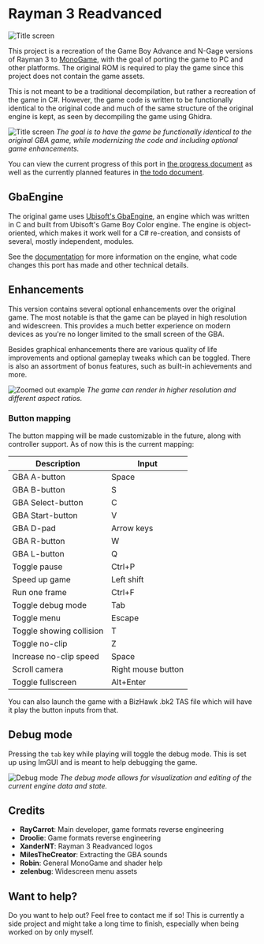 # Rayman 3 Readvanced
![Title screen](assets/logo/rayman_3_readvanced.png)

This project is a recreation of the Game Boy Advance and N-Gage versions of Rayman 3 to [MonoGame](https://monogame.net), with the goal of porting the game to PC and other platforms. The original ROM is required to play the game since this project does not contain the game assets.

This is not meant to be a traditional decompilation, but rather a recreation of the game in C#. However, the game code is written to be functionally identical to the original code and much of the same structure of the original engine is kept, as seen by decompiling the game using Ghidra.

![Title screen](assets/screenshots/title_screen.png)
*The goal is to have the game be functionally identical to the original GBA game, while modernizing the code and including optional game enhancements.*

You can view the current progress of this port in [the progress document](PROGRESS.md) as well as the currently planned features in [the todo document](TODO.md).

## GbaEngine
The original game uses [Ubisoft's GbaEngine](https://raymanpc.com/wiki/en/GbaEngine), an engine which was written in C and built from Ubisoft's Game Boy Color engine. The engine is object-oriented, which makes it work well for a C# re-creation, and consists of several, mostly independent, modules.

See the [documentation](gbaengine/documentation.md) for more information on the engine, what code changes this port has made and other technical details.

## Enhancements
This version contains several optional enhancements over the original game. The most notable is that the game can be played in high resolution and widescreen. This provides a much better experience on modern devices as you're no longer limited to the small screen of the GBA.

Besides graphical enhancements there are various quality of life improvements and optional gameplay tweaks which can be toggled. There is also an assortment of bonus features, such as built-in achievements and more.

![Zoomed out example](assets/screenshots/zoom_out.png)
*The game can render in higher resolution and different aspect ratios.*

### Button mapping
The button mapping will be made customizable in the future, along with controller support. As of now this is the current mapping:

| **Description**          | **Input**          |
|--------------------------|--------------------|
| GBA A-button             | Space              |
| GBA B-button             | S                  |
| GBA Select-button        | C                  |
| GBA Start-button         | V                  |
| GBA D-pad                | Arrow keys         |
| GBA R-button             | W                  |
| GBA L-button             | Q                  |
| Toggle pause             | Ctrl+P             |
| Speed up game            | Left shift         |
| Run one frame            | Ctrl+F             |
| Toggle debug mode        | Tab                |
| Toggle menu              | Escape             |
| Toggle showing collision | T                  |
| Toggle no-clip           | Z                  |
| Increase no-clip speed   | Space              |
| Scroll camera            | Right mouse button |
| Toggle fullscreen        | Alt+Enter          |

You can also launch the game with a BizHawk .bk2 TAS file which will have it play the button inputs from that.

## Debug mode
Pressing the `tab` key while playing will toggle the debug mode. This is set up using ImGUI and is meant to help debugging the game.

![Debug mode](assets/screenshots/debug_mode.png)
*The debug mode allows for visualization and editing of the current engine data and state.*

## Credits
- **RayCarrot**: Main developer, game formats reverse engineering
- **Droolie**: Game formats reverse engineering
- **XanderNT**: Rayman 3 Readvanced logos
- **MilesTheCreator**: Extracting the GBA sounds
- **Robin**: General MonoGame and shader help
- **zelenbug**: Widescreen menu assets

## Want to help?
Do you want to help out? Feel free to contact me if so! This is currently a side project and might take a long time to finish, especially when being worked on by only myself.
